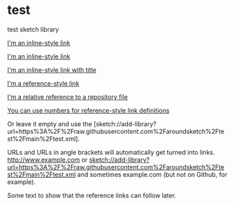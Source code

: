 # test
test sketch library


[I'm an inline-style link](sketch://add-library?url=https%3A%2F%2Fraw.githubusercontent.com%2Faroundsketch%2Ftest%2Fmain%2Ftest.xml)

[I'm an inline-style link](https://www.google.com)

[I'm an inline-style link with title](https://www.google.com "Google's Homepage")

[I'm a reference-style link][Arbitrary case-insensitive reference text]

[I'm a relative reference to a repository file](../blob/master/LICENSE)

[You can use numbers for reference-style link definitions][1]

Or leave it empty and use the [sketch://add-library?url=https%3A%2F%2Fraw.githubusercontent.com%2Faroundsketch%2Ftest%2Fmain%2Ftest.xml].

URLs and URLs in angle brackets will automatically get turned into links. 
http://www.example.com or <sketch://add-library?url=https%3A%2F%2Fraw.githubusercontent.com%2Faroundsketch%2Ftest%2Fmain%2Ftest.xml> and sometimes 
example.com (but not on Github, for example).

Some text to show that the reference links can follow later.

[arbitrary case-insensitive reference text]: https://www.mozilla.org
[1]: http://slashdot.org
[link text itself]: sketch://add-library?url=https%3A%2F%2Fraw.githubusercontent.com%2Faroundsketch%2Ftest%2Fmain%2Ftest.xml


